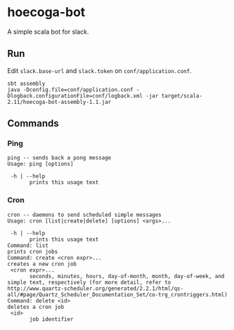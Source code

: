# hoecoga-bot
A simple scala bot for slack.

## Run
Edit `slack.base-url` and `slack.token` on `conf/application.conf`.

```
sbt assembly
java -Dconfig.file=conf/application.conf -Dlogback.configurationFile=conf/logback.xml -jar target/scala-2.11/hoecoga-bot-assembly-1.1.jar
```

## Commands
### Ping
```
ping -- sends back a pong message
Usage: ping [options]

 -h | --help
       prints this usage text
```

### Cron
```
cron -- daemons to send scheduled simple messages
Usage: cron [list|create|delete] [options] <args>...

 -h | --help
       prints this usage text
Command: list
prints cron jobs
Command: create <cron expr>...
creates a new cron job
 <cron expr>...
       seconds, minutes, hours, day-of-month, month, day-of-week, and simple text, respectively (for more detail, refer to http://www.quartz-scheduler.org/generated/2.2.1/html/qs-all/#page/Quartz_Scheduler_Documentation_Set/co-trg_crontriggers.html)
Command: delete <id>
deletes a cron job
 <id>
       job identifier
```
